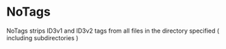 # NoTags
NoTags strips ID3v1 and ID3v2 tags from all files in the directory specified ( including subdirectories )
